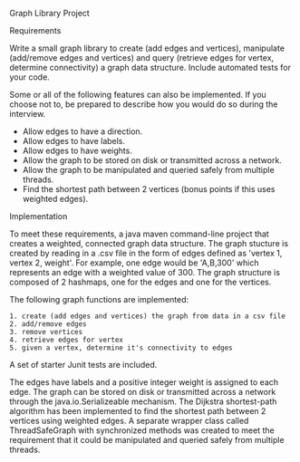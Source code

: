 Graph Library Project

Requirements

Write a small graph library to create (add edges and vertices), manipulate (add/remove edges and
vertices) and query (retrieve edges for vertex, determine connectivity) a graph data structure. Include
automated tests for your code.

Some or all of the following features can also be implemented. If you choose not to, be prepared to
describe how you would do so during the interview.
- Allow edges to have a direction.
- Allow edges to have labels.
- Allow edges to have weights.
- Allow the graph to be stored on disk or transmitted across a network.
- Allow the graph to be manipulated and queried safely from multiple threads.
- Find the shortest path between 2 vertices (bonus points if this uses weighted edges).

Implementation

To meet these requirements, a java maven command-line project that creates a weighted, connected graph data structure. The graph stucture is created
by reading in a .csv file in the form of edges defined as 'vertex 1, vertex 2, weight'. For example, one
edge would be 'A,B,300' which represents an edge with a weighted value of 300. The graph structure is 
composed of 2 hashmaps, one for the edges and one for the vertices. 

The following graph functions are implemented:

    1. create (add edges and vertices) the graph from data in a csv file
    2. add/remove edges 
    3. remove vertices
    4. retrieve edges for vertex
    5. given a vertex, determine it's connectivity to edges
    
A set of starter Junit tests are included.   

The edges have labels and a positive integer weight is assigned to each edge.
The graph can be stored on disk or transmitted across a network through the java.io.Serializeable
    mechanism.
The Dijkstra shortest-path algorithm has been implemented to find the shortest path between 
    2 vertices using weighted edges.
A separate wrapper class called ThreadSafeGraph with synchronized methods was created to
 meet the requirement that it could be manipulated and queried safely from multiple threads.
